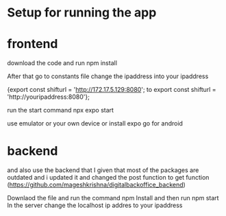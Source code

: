 # Setup for running the app
 # frontend
download the code and run npm install 

After that go to constants file change the ipaddress into your ipaddress 

{export const shifturl = 'http://172.17.5.129:8080'; to export const shifturl = 'http://youripaddress:8080'};
 
run the start command  npx expo start

use emulator or your own device or install expo go for android

# backend
and also use the backend that I given that most of the packages are outdated and i updated it and changed the post function to get function (https://github.com/mageshkrishna/digitalbackoffice_backend)

Downlaod the file and run the command npm Install and then run npm start In the server change the localhost ip addres to your ipaddress
